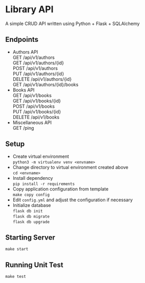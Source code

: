 # Library API #
A simple CRUD API written using Python + Flask + SQLAlchemy<br>

## Endpoints ##
- Authors API<br>
  GET /api/v1/authors<br>
  GET /api/v1/authors/{id}<br>
  POST /api/v1/authors<br>
  PUT /api/v1/authors/{id}<br>
  DELETE /api/v1/authors/{id}<br>
  GET /api/v1/authors/{id}/books<br>
- Books API<br>
  GET /api/v1/books<br>
  GET /api/v1/books/{id}<br>
  POST /api/v1/books<br>
  PUT /api/v1/books/{id}<br>
  DELETE /api/v1/books<br>
- Miscellaneous API<br>
  GET /ping<br>

## Setup ##
- Create virtual environment<br>
  `python3 -m virtualenv venv <envname>`<br>
- Change directory to virtual environment created above<br>
  `cd <envname>`<br>
- Install dependency<br>
  `pip install -r requirements`<br>
- Copy application configuration from template<br>
  `make copy config`<br>
- Edit `config.yml` and adjust the configuration if necessary<br>
- Initialize database<br>
  `flask db init`<br>
  `flask db migrate`<br>
  `flask db upgrade`<br>

## Starting Server ##
`make start`<br>

## Running Unit Test ##
`make test`<br>
